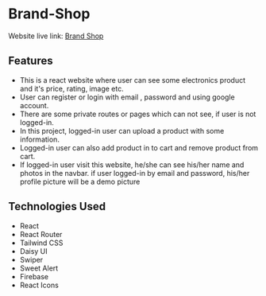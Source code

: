# Brand-Shop

Website live link: [Brand Shop](https://brand-shop-1ffd7.web.app/)

## Features

- This is a react website where user can see some electronics product and it's price, rating, image etc.
- User can register or login with email , password and using google account.
- There are some private routes or pages which can not see, if user is not logged-in.
- In this project, logged-in user can upload a product with some information. 
- Logged-in user can also add product in to cart and remove product from cart.
- If logged-in user visit this website, he/she can see his/her name and photos in the navbar. if user logged-in by email and password, his/her profile picture will be a demo picture


## Technologies Used
- React
- React Router
- Tailwind CSS
- Daisy UI
- Swiper
- Sweet Alert
- Firebase
- React Icons